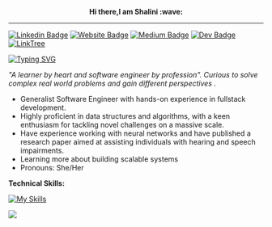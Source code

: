 <p align="center" ><b>Hi there,I am Shalini :wave:</b></p>
<hr/>

 [![Linkedin Badge](https://img.shields.io/badge/-LinkedIn-0e76a8?style=flat-square&logo=Linkedin&logoColor=white)](https://www.linkedin.com/in/shalini9ch/)
 [![Website Badge](https://img.shields.io/badge/Website-3b5998?style=flat-square&logo=google-chrome&logoColor=white)](https://portfolio-shalini.netlify.app/)
 [![Medium Badge](https://img.shields.io/badge/Medium-12100E?style=flat-square&logo=Medium&logoColor=white)](https://medium.com/@shalini47choudhary)
 [![Dev Badge](https://img.shields.io/badge/Dev-12100E?style=flat-square&logo=Dev&logoColor=white)](https://dev.to/shalini47ch)
 [![LinkTree](https://img.shields.io/badge/Linktree-39E09B.svg?style=flat-square&logo=Linktree&logoColor=white)](https://linktr.ee/shalini9)
 
[![Typing SVG](https://readme-typing-svg.herokuapp.com?color=%23F7B12C&lines=Software+Engineer%7CFullstack)](https://git.io/typing-svg)
 

_"A learner by heart and software engineer by profession".
Curious to solve complex real world problems and gain different perspectives ._




- Generalist Software Engineer with hands-on experience in fullstack development.
- Highly proficient in data structures and algorithms, with a keen enthusiasm for tackling novel challenges on a massive scale.
- Have experience working with neural networks and have published a research paper aimed at assisting individuals with hearing and speech impairments.
- Learning more about building scalable systems 
- Pronouns: She/Her





**Technical Skills:**




[![My Skills](https://skillicons.dev/icons?i=js,html,css,react,nodejs,mongodb,express,postman,tensorflow,netlify,python,gitlab,github,gherkin,heroku,c,cpp,mysql,jest,bootstrap,scss)](https://skillicons.dev)




![](https://visitor-badge.laobi.icu/badge?page_id=shalini47ch.shalini47ch)












 
















